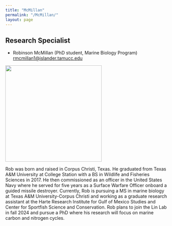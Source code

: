 ```yaml
---
title: "McMillan"
permalink: "/McMillan/"
layout: page
---
```


## Research Specialist

- Robinson McMillan (PhD student, Marine Biology Program) <rmcmillan1@islander.tamucc.edu>

<img src="https://yajuanlin.github.io/assets/img/McMillan Photo.jpeg" width="300" /> 

Rob was born and raised in Corpus Christi, Texas. He graduated from Texas A&M University at College Station with a BS in Wildlife and Fisheries Sciences in 2017. He then commissioned as an officer in the United States Navy where he served for five years as a Surface Warfare Officer onboard a guided missile destroyer. Currently, Rob is pursuing a MS in marine biology at Texas A&M University-Corpus Christi and working as a graduate research assistant at the Harte Research Institute for Gulf of Mexico Studies and Center for Sportfish Science and Conservation. Rob plans to join the Lin Lab in fall 2024 and pursue a PhD where his research will focus on marine carbon and nitrogen cycles. 
